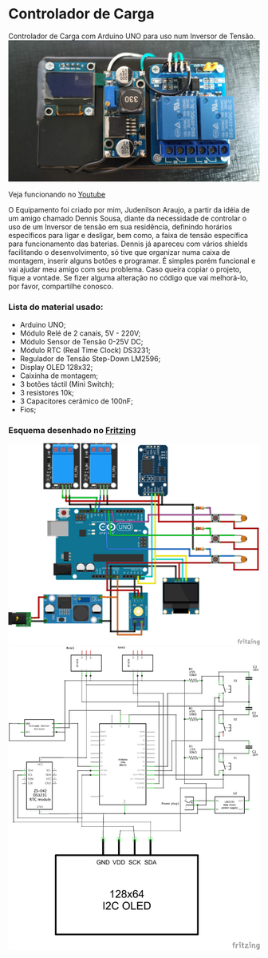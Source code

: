 # Controlador de Carga
Controlador de Carga com Arduino UNO para uso num Inversor de Tensão.
![](img/produto.jpg)

Veja funcionando no [Youtube](https://youtu.be/spqYmrtWXXU)

O Equipamento foi criado por mim, Judenilson Araujo, a partir da idéia de um amigo chamado Dennis Sousa, diante da necessidade de controlar o uso de um Inversor de tensão em sua residência, definindo horários específicos para ligar e desligar, bem como, a faixa de tensão específica para funcionamento das baterias.
Dennis já apareceu com vários shields facilitando o desenvolvimento, só tive que organizar numa caixa de montagem, inserir alguns botões e programar. É simples porém funcional e vai ajudar meu amigo com seu problema.
Caso queira copiar o projeto, fique a vontade. Se fizer alguma alteração no código que vai melhorá-lo, por favor, compartilhe conosco.

### Lista do material usado:

- Arduino UNO;
- Módulo Relé de 2 canais, 5V - 220V;
- Módulo Sensor de Tensão 0-25V DC;
- Módulo RTC (Real Time Clock) DS3231;
- Regulador de Tensão Step-Down LM2596;
- Display OLED 128x32;
- Caixinha de montagem;
- 3 botões táctil (Mini Switch);
- 3 resistores 10k;
- 3 Capacitores cerâmico de 100nF;
- Fios;

### Esquema desenhado no [Fritzing](https://www.fritzing.org)

![](img/ControladorDeCarga_bb.png)
![](img/ControladorDeCarga_esquematico.png)

